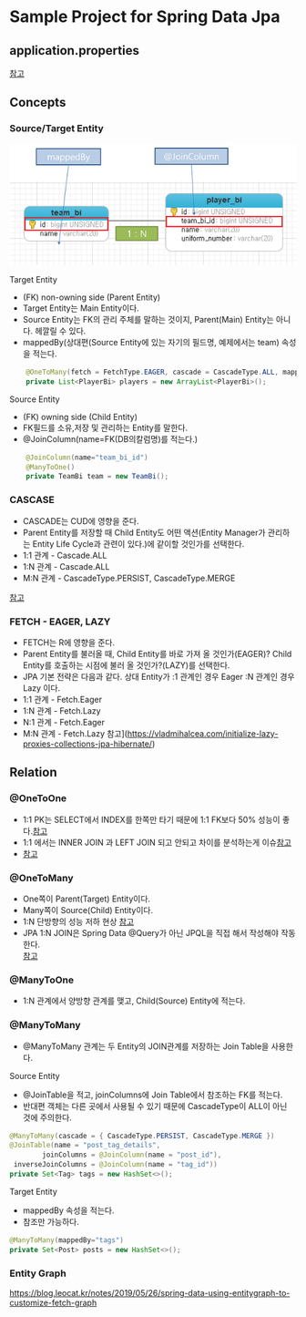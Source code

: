 # Sample Project for Spring Data Jpa

## application.properties
[참고](https://creatorpark-tech-stack.tistory.com/2?category=812808)

## Concepts
### Source/Target Entity
![Source,Target Entity](./docs/images/sourcetarge.png)  

Target Entity  
- (FK) non-owning side (Parent Entity)  
- Target Entity는 Main Entity이다.
- Source Entity는 FK의 관리 주체를 말하는 것이지, Parent(Main) Entity는 아니다. 헤깔릴 수 있다.    
- mappedBy(상대편(Source Entity에 있는 자기의 필드명, 예제에서는 team) 속성을 적는다.
  
```java
	@OneToMany(fetch = FetchType.EAGER, cascade = CascadeType.ALL, mappedBy="team")
	private List<PlayerBi> players = new ArrayList<PlayerBi>();
```

Source Entity
- (FK) owning side (Child Entity)  
- FK필드를 소유,저장 및 관리하는 Entity를 말한다.  
- @JoinColumn(name=FK(DB의칼럼명)를 적는다.)

```java
	@JoinColumn(name="team_bi_id")
	@ManyToOne()
	private TeamBi team = new TeamBi();
```

### CASCASE
- CASCADE는 CUD에 영향을 준다.
- Parent Entity를 저장할 때 Child Entity도 어떤 액션(Entity Manager가 관리하는 Entity Life Cycle과 관련이 있다.)에 같이할 것인가를 선택한다.
- 1:1 관계 - Cascade.ALL  
- 1:N 관계 - Cascade.ALL  
- M:N 관계 - CascadeType.PERSIST, CascadeType.MERGE

[참고](https://vladmihalcea.com/a-beginners-guide-to-jpa-and-hibernate-cascade-types/)
  
### FETCH - EAGER, LAZY
- FETCH는 R에 영향을 준다.
- Parent Entity를 불러올 때, Child Entity를 바로 가져 올 것인가(EAGER)? Child Entity를 호출하는 시점에 불러 올 것인가?(LAZY)를 선택한다.
- JPA 기본 전략은 다음과 같다. 상대 Entity가 :1 관계인 경우 Eager :N 관계인 경우 Lazy 이다.
- 1:1 관계 - Fetch.Eager
- 1:N 관계 - Fetch.Lazy
- N:1 관계 - Fetch.Eager 
- M:N 관계 - Fetch.Lazy
참고](https://vladmihalcea.com/initialize-lazy-proxies-collections-jpa-hibernate/)

## Relation

### @OneToOne   
- 1:1 PK는 SELECT에서 INDEX를 한쪽만 타기 때문에 1:1 FK보다 50% 성능이 좋다.[참고](https://vladmihalcea.com/the-best-way-to-map-a-onetoone-relationship-with-jpa-and-hibernate/)
- 1:1 에서는 INNER JOIN 과 LEFT JOIN 되고 안되고 차이를 분석하는게 이슈[참고](https://chanlee.wordpress.com/2012/07/04/jpa-%EC%A1%B0%EC%9D%B8%ED%8C%81-inner-or-outer-join/)
- [참고](https://kwonnam.pe.kr/wiki/java/jpa/one-to-one)

### @OneToMany
-  One쪽이 Parent(Target) Entity이다.
- Many쪽이 Source(Child) Entity이다. 
- 1:N 단방향의 성능 저하 현상 
[참고](https://vladmihalcea.com/the-best-way-to-map-a-onetomany-association-with-jpa-and-hibernate/)
- JPA 1:N JOIN은 Spring Data @Query가 아닌 JPQL을 직접 해서 작성해야 작동한다.  
 [참고](https://stackoverflow.com/questions/12465260/jpa-hibernate-inner-join-between-parent-and-child-tables)

### @ManyToOne
- 1:N 관계에서 양방향 관계를 맺고, Child(Source) Entity에 적는다. 

### @ManyToMany
- @ManyToMany 관계는 두 Entity의 JOIN관계를 저장하는 Join Table을 사용한다.  
  
Source Entity
- @JoinTable을 적고, joinColumns에 Join Table에서 참조하는 FK를 적는다.
- 반대편 객체는 다른 곳에서 사용될 수 있기 때문에 CascadeType이 ALL이 아닌 것에 주의한다.  

```java
@ManyToMany(cascade = { CascadeType.PERSIST, CascadeType.MERGE })
@JoinTable(name = "post_tag_details", 
        joinColumns = @JoinColumn(name = "post_id"), 
 inverseJoinColumns = @JoinColumn(name = "tag_id"))
private Set<Tag> tags = new HashSet<>();
```

Target Entity  
- mappedBy 속성을 적는다. 
- 참조만 가능하다.
  
```java
@ManyToMany(mappedBy="tags")
private Set<Post> posts = new HashSet<>();
```

### Entity Graph
https://blog.leocat.kr/notes/2019/05/26/spring-data-using-entitygraph-to-customize-fetch-graph


